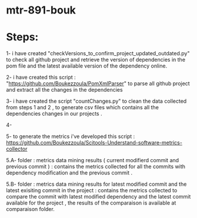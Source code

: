# mtr-891-bouk

# Steps:

1- i have created "checkVersions_to_confirm_project_updated_outdated.py" to check all github project and retrieve the version of dependencies in the pom file and the latest available version of the dependency online.


2- i have created this script : "https://github.com/Boukezzoula/PomXmlParser" to parse all github project and extract all the changes in the dependencies

3- i have created the script "countChanges.py" to clean the data collected from steps 1 and 2 , to generate csv files which contains all the dependencies changes in our projects .

4- 

5- to generate the metrics i've developed this script  : https://github.com/Boukezzoula/Scitools-Understand-software-metrics-collector

 5.A- folder : metrics data mining results ( current modifierd commit and previous commit ) : contains the metrics collected for all the commits with dependency modification and the previous commit .
 
 5.B- folder : metrics data mining results for latest modified commit and the latest exisiting commit in the project : contains the metrics collected to compare the commit with latest modified dependency and the latest commit available for the project , the results of the comparaison is available at comparaison folder.
 
